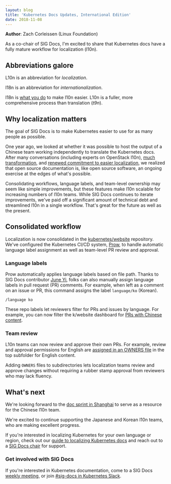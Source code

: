 ```yaml
---
layout: blog
title: 'Kubernetes Docs Updates, International Edition'
date: 2018-11-08
---
```


**Author**: Zach Corleissen (Linux Foundation)

As a co-chair of SIG Docs, I'm excited to share that Kubernetes docs have a fully mature workflow for localization (l10n). 

## Abbreviations galore

L10n is an abbreviation for _localization_. 

I18n is an abbreviation for _internationalization_. 

I18n is [what you do](https://www.w3.org/International/questions/qa-i18n) to make l10n easier. L10n is a fuller, more comprehensive process than translation (_t9n_). 

## Why localization matters

The goal of SIG Docs is to make Kubernetes easier to use for as many people as possible.

One year ago, we looked at whether it was possible to host the output of a Chinese team working independently to translate the Kubernetes docs. After many conversations (including experts on OpenStack l10n), [much transformation](https://kubernetes.io/blog/2018/05/05/hugo-migration/), and [renewed commitment to easier localization](https://github.com/kubernetes/website/pull/10485), we realized that open source documentation is, like open source software, an ongoing exercise at the edges of what's possible. 

Consolidating workflows, language labels, and team-level ownership may seem like simple improvements, but these features make l10n scalable for increasing numbers of l10n teams. While SIG Docs continues to iterate improvements, we've paid off a significant amount of technical debt and streamlined l10n in a single workflow. That's great for the future as well as the present.

## Consolidated workflow

Localization is now consolidated in the [kubernetes/website](https://github.com/kubernetes/website) repository. We've configured the Kubernetes CI/CD system, [Prow](https://github.com/kubernetes/test-infra/tree/master/prow), to handle automatic language label assignment as well as team-level PR review and approval.

### Language labels 

Prow automatically applies language labels based on file path. Thanks to SIG Docs contributor [June Yi](https://github.com/kubernetes/test-infra/pull/9835), folks can also manually assign language labels in pull request (PR) comments. For example, when left as a comment on an issue or PR, this command assigns the label `language/ko` (Korean).


```
/language ko
```
 
These repo labels let reviewers filter for PRs and issues by language. For example, you can now filter the k/website dashboard for [PRs with Chinese content](https://github.com/kubernetes/website/pulls?utf8=%E2%9C%93&q=is%3Aopen+is%3Apr+label%3Alanguage%2Fzh).  

### Team review 

L10n teams can now review and approve their own PRs. For example, review and approval permissions for English are [assigned in an OWNERS file](https://github.com/kubernetes/website/blob/main/content/en/OWNERS) in the top subfolder for English content. 

Adding `OWNERS` files to subdirectories lets localization teams review and approve changes without requiring a rubber stamp approval from reviewers who may lack fluency.

## What's next

We're looking forward to the [doc sprint in Shanghai](https://kccncchina2018english.sched.com/event/HVb2/contributor-summit-doc-sprint-additional-registration-required) to serve as a resource for the Chinese l10n team.

We're excited to continue supporting the Japanese and Korean l10n teams, who are making excellent progress.

If you're interested in localizing Kubernetes for your own language or region, check out our [guide to localizing Kubernetes docs](/docs/contribute/localization/) and reach out to a [SIG Docs chair](https://github.com/kubernetes/community/tree/master/sig-docs#leadership) for support.

### Get involved with SIG Docs 

If you're interested in Kubernetes documentation, come to a SIG Docs [weekly meeting](https://github.com/kubernetes/community/tree/master/sig-docs#meetings), or join [#sig-docs in Kubernetes Slack](https://kubernetes.slack.com/messages/C1J0BPD2M/details/).
